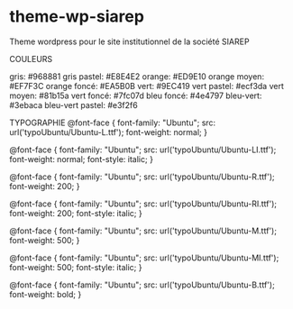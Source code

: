 # theme-wp-siarep
Theme wordpress pour le site institutionnel de la société SIAREP

COULEURS 

gris:          #968881     gris pastel:   #E8E4E2
orange:        #ED9E10
orange moyen:  #EF7F3C
orange foncé:  #EA5B0B
vert:          #9EC419     vert pastel:   #ecf3da
vert moyen:    #81b15a
vert foncé:    #7fc07d
bleu foncé:    #4e4797
bleu-vert:     #3ebaca     bleu-vert pastel: #e3f2f6

TYPOGRAPHIE
@font-face {
    font-family: "Ubuntu";
    src: url('typoUbuntu/Ubuntu-L.ttf');
    font-weight: normal;
}

@font-face {
    font-family: "Ubuntu";
    src: url('typoUbuntu/Ubuntu-LI.ttf');
    font-weight: normal;
    font-style: italic;
}

@font-face {
 font-family: "Ubuntu";
    src: url('typoUbuntu/Ubuntu-R.ttf');
    font-weight: 200;
}

@font-face {
 font-family: "Ubuntu";
    src: url('typoUbuntu/Ubuntu-RI.ttf');
    font-weight: 200;
    font-style: italic;
}

@font-face {
 font-family: "Ubuntu";
    src: url('typoUbuntu/Ubuntu-M.ttf');
    font-weight: 500;
}

@font-face {
 font-family: "Ubuntu";
    src: url('typoUbuntu/Ubuntu-MI.ttf');
    font-weight: 500;
    font-style: italic;
}

@font-face {
 font-family: "Ubuntu";
    src: url('typoUbuntu/Ubuntu-B.ttf');
    font-weight: bold;
}